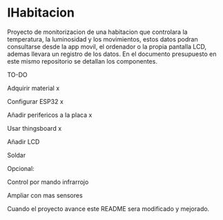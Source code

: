 # IHabitacion
Proyecto de monitorizacion de una habitacion que controlara la temperatura, la luminosidad y los movimientos, estos datos podran consultarse desde la app movil, el ordenador o la propia pantalla LCD, ademas llevara un registro de los datos.
En el documento presupuesto en este mismo repositorio se detallan los componentes.

TO-DO

Adquirir material               x

Configurar ESP32                x

Añadir perifericos a la placa   x

Usar thingsboard                x

Añadir LCD

Soldar

Opcional:

Control por mando infrarrojo

Ampliar con mas sensores


Cuando el proyecto avance este README sera modificado y mejorado.
